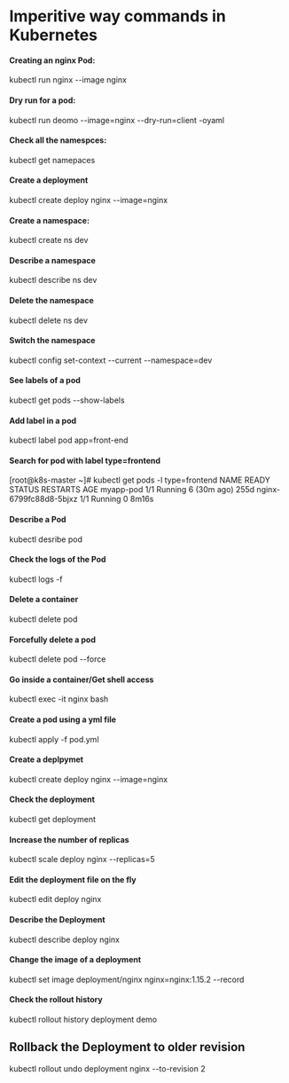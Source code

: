 # Imperitive way commands in Kubernetes 

#### Creating an nginx Pod:
kubectl run nginx --image nginx

#### Dry run for a pod:
kubectl run deomo --image=nginx --dry-run=client -oyaml

#### Check all the namespces:
kubectl get namepaces

#### Create a deployment
kubectl create deploy nginx --image=nginx

#### Create a namespace:
kubectl create ns dev

#### Describe a namespace 
kubectl describe ns dev

#### Delete the namespace 
kubectl delete ns dev

#### Switch the namespace
kubectl config set-context --current --namespace=dev

#### See labels of a pod 
kubectl get pods --show-labels 

#### Add label in a pod
kubectl label pod app=front-end

#### Search for pod with label type=frontend

[root@k8s-master ~]# kubectl get pods -l type=frontend
NAME                     READY   STATUS    RESTARTS      AGE
myapp-pod                1/1     Running   6 (30m ago)   255d
nginx-6799fc88d8-5bjxz   1/1     Running   0             8m16s

#### Describe a Pod
kubectl desribe pod

#### Check the logs of the Pod
kubectl logs -f <pod-name>

#### Delete a container 
kubectl delete pod <pod-name>

#### Forcefully delete a pod
kubectl delete pod <pod-name> --force

#### Go inside a container/Get shell access
kubectl exec -it nginx  bash

#### Create a pod using a yml file
kubectl apply -f pod.yml

#### Create a deplpymet
kubectl create deploy nginx --image=nginx

#### Check the deployment
kubectl get deployment 

#### Increase the number of replicas
kubectl scale deploy nginx --replicas=5 

#### Edit the deployment file on the fly
kubectl edit deploy nginx

#### Describe the Deployment
kubectl describe deploy nginx

#### Change the image of a deployment
kubectl set image deployment/nginx nginx=nginx:1.15.2 --record

#### Check the rollout history
kubectl rollout history deployment demo

## Rollback the Deployment to older revision
kubectl rollout undo deployment nginx --to-revision 2









